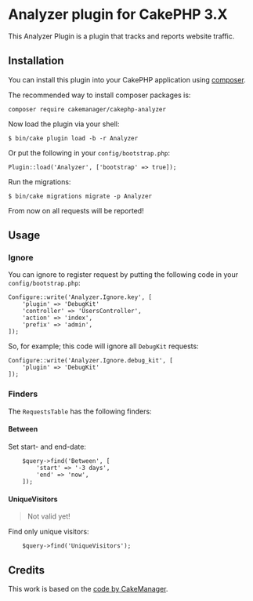 # Analyzer plugin for CakePHP 3.X

This Analyzer Plugin is a plugin that tracks and reports website traffic.

## Installation

You can install this plugin into your CakePHP application using [composer](http://getcomposer.org).

The recommended way to install composer packages is:

```
composer require cakemanager/cakephp-analyzer
```

Now load the plugin via your shell:
```
$ bin/cake plugin load -b -r Analyzer

```
Or put the following in your `config/bootstrap.php`:
```
Plugin::load('Analyzer', ['bootstrap' => true]);

```

Run the migrations:
```
$ bin/cake migrations migrate -p Analyzer
```

From now on all requests will be reported!

## Usage

### Ignore
You can ignore to register request by putting the following code in your `config/bootstrap.php`:
```
Configure::write('Analyzer.Ignore.key', [
    'plugin' => 'DebugKit'
    'controller' => 'UsersController',
    'action' => 'index',
    'prefix' => 'admin',
]);
```
So, for example; this code will ignore all `DebugKit` requests:
```
Configure::write('Analyzer.Ignore.debug_kit', [
    'plugin' => 'DebugKit'
]);
```

### Finders
The `RequestsTable` has the following finders:

#### Between
Set start- and end-date:
```
    $query->find('Between', [
        'start' => '-3 days',
        'end' => 'now',
    ]);
```

#### UniqueVisitors
> Not valid yet!

Find only unique visitors:
```
    $query->find('UniqueVisitors');
```

## Credits

This work is based on the [code by CakeManager](https://github.com/cakemanager/cakephp-analyzer).
